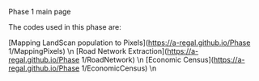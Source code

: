 Phase 1 main page

The codes used in this phase are:

[Mapping LandScan population to Pixels](https://a-regal.github.io/Phase 1/MappingPixels) \n
[Road Network Extraction](https://a-regal.github.io/Phase 1/RoadNetwork) \n
[Economic Census](https://a-regal.github.io/Phase 1/EconomicCensus) \n

